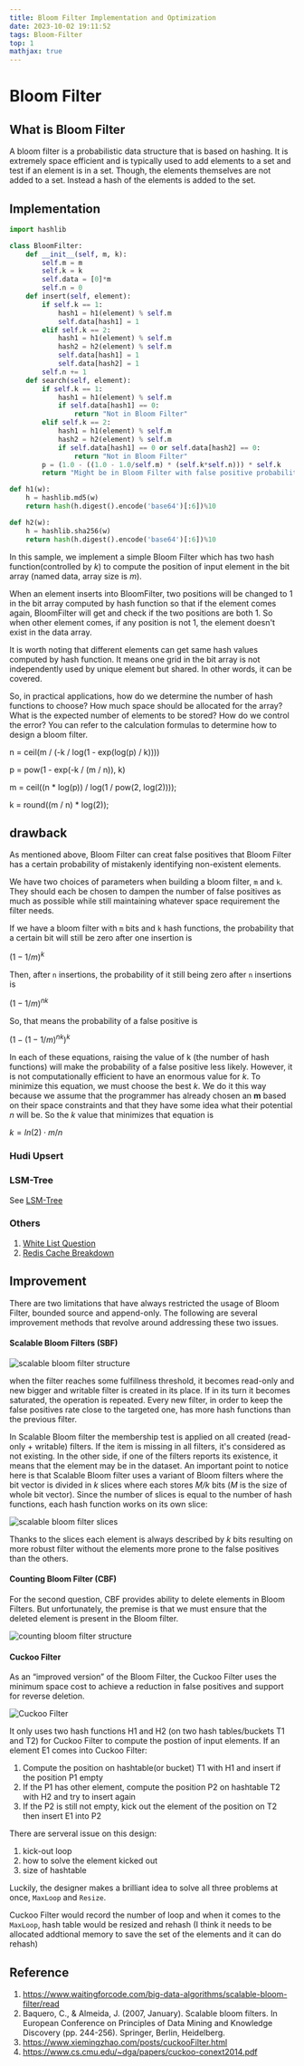 ```yaml
---
title: Bloom Filter Implementation and Optimization
date: 2023-10-02 19:11:52
tags: Bloom-Filter
top: 1
mathjax: true
---
```

# Bloom Filter

## What is Bloom Filter

A bloom filter is a probabilistic data structure that is based on hashing. It is extremely space efficient and is typically used to add elements to a set and test if an element is in a set. Though, the elements themselves are not added to a set. Instead a hash of the elements is added to the set.

## Implementation

```python
import hashlib

class BloomFilter:
    def __init__(self, m, k):
        self.m = m
        self.k = k
        self.data = [0]*m
        self.n = 0
    def insert(self, element):
        if self.k == 1:
            hash1 = h1(element) % self.m
            self.data[hash1] = 1
        elif self.k == 2:
            hash1 = h1(element) % self.m
            hash2 = h2(element) % self.m
            self.data[hash1] = 1
            self.data[hash2] = 1
        self.n += 1
    def search(self, element):
        if self.k == 1:
            hash1 = h1(element) % self.m
            if self.data[hash1] == 0:
                return "Not in Bloom Filter"
        elif self.k == 2:
            hash1 = h1(element) % self.m
            hash2 = h2(element) % self.m
            if self.data[hash1] == 0 or self.data[hash2] == 0:
                return "Not in Bloom Filter"
        p = (1.0 - ((1.0 - 1.0/self.m) * (self.k*self.n))) * self.k
        return "Might be in Bloom Filter with false positive probability "+str(prob)

def h1(w):
    h = hashlib.md5(w)
    return hash(h.digest().encode('base64')[:6])%10

def h2(w):
    h = hashlib.sha256(w)
    return hash(h.digest().encode('base64')[:6])%10
```

In this sample, we implement a simple Bloom Filter which has two hash function(controlled by *k*) to compute the position of input element in the bit array (named data, array size is *m*).

When an element inserts into BloomFilter, two positions will be changed to 1 in the bit array computed by hash function so that if the element comes again, BloomFilter will get and check if the two positions are both 1. So when other element comes, if any position is not 1, the element doesn't exist in the data array.

It is worth noting that different elements can get same hash values computed by hash function. It means one grid in the bit array is not independently used by unique element but shared. In other words, it can be covered.

So, in practical applications, how do we determine the number of hash functions to choose? How much space should be allocated for the array? What is the expected number of elements to be stored? How do we control the error? You can refer to the calculation formulas to determine how to design a bloom filter.

n = ceil(m / (-k / log(1 - exp(log(p) / k))))

p = pow(1 - exp(-k / (m / n)), k)

m = ceil((n * log(p)) / log(1 / pow(2, log(2))));

k = round((m / n) * log(2));

## drawback

As mentioned above, Bloom Filter can creat false positives that Bloom Filter has a certain probability of mistakenly identifying non-existent elements.

We have two choices of parameters when building a bloom filter, `m` and `k`. They should each be chosen to dampen the number of false positives as much as possible while still maintaining whatever space requirement the filter needs.

If we have a bloom filter with `m` bits and `k` hash functions, the probability that a certain bit will still be zero after one insertion is

$(1-1/m)^k$

Then, after `n` insertions, the probability of it still being zero after `n` insertions is

$(1-1/m)^{nk}$

So, that means the probability of a false positive is

$(1-(1-1/m)^{nk})^k$

In each of these equations, raising the value of k (the number of hash functions) will make the probability of a false positive less likely. However, it is not computationally efficient to have an enormous value for *k*. To minimize this equation, we must choose the best *k*. We do it this way because we assume that the programmer has already chosen an **m** based on their space constraints and that they have some idea what their potential *n* will be. So the *k* value that minimizes that equation is

$k=ln(2)⋅m/n$

### Hudi Upsert

### LSM-Tree

See [LSM-Tree](https://adooobe.github.io/2023/10/02/lsm-tree/)

### Others

1. [White List Question](https://zhuanlan.zhihu.com/p/294069121)
2. [Redis Cache Breakdown](https://www.51cto.com/article/753025.html)

## Improvement

There are two limitations that have always restricted the usage of Bloom Filter, bounded source and append-only. The following are several improvement methods that revolve around addressing these two issues.

#### Scalable Bloom Filters (SBF)

![scalable bloom filter structure](./bloom/scalable_bloom_filter.png#pic_center)

when the filter reaches some fulfillness threshold, it becomes read-only and new bigger and writable filter is created in its place. If in its turn it becomes saturated, the operation is repeated. Every new filter, in order to keep the false positives rate close to the targeted one, has more hash functions than the previous filter.

In Scalable Bloom filter the membership test is applied on all created (read-only + writable) filters. If the item is missing in all filters, it's considered as not existing. In the other side, if one of the filters reports its existence, it means that the element may be in the dataset. An important point to notice here is that Scalable Bloom filter uses a variant of Bloom filters where the bit vector is divided in *k* slices where each stores *M/k* bits (*M* is the size of whole bit vector). Since the number of slices is equal to the number of hash functions, each hash function works on its own slice:

![scalable bloom filter slices](scalable_bloom_filter_slices.png#pic_center)

Thanks to the slices each element is always described by *k* bits resulting on more robust filter without the elements more prone to the false positives than the others.

#### Counting Bloom Filter (CBF)

For the second question, CBF provides ability to delete elements in Bloom Filters. But unfortunately, the premise is that we must ensure that the deleted element is present in the Bloom filter.

![counting bloom filter structure](counting_bloom_filter.png#pic_center)

#### Cuckoo Filter

As an “improved version” of the Bloom Filter, the Cuckoo Filter uses the minimum space cost to achieve a reduction in false positives and support for reverse deletion.

![Cuckoo Filter](cuckoo_filter.png#pic_center)

It only uses two hash functions H1 and H2 (on two hash tables/buckets T1 and T2) for Cuckoo Filter to compute the postion of input elements. If an element E1 comes into Cuckoo Filter:

1. Compute the position on hashtable(or bucket) T1 with H1 and insert if the position P1 empty
2. If the P1 has other element, compute the position P2 on hashtable T2 with H2 and try to insert again
3. If the P2 is still not empty, kick out the element of the position on T2 then insert E1 into P2

There are serveral issue on this design:

1. kick-out loop
2. how to solve the element kicked out
3. size of hashtable

Luckily, the designer makes a brilliant idea to solve all three problems at once, `MaxLoop` and `Resize`.

Cuckoo Filter would record the number of loop and when it comes to the `MaxLoop`, hash table would be resized and rehash (I think it needs to be allocated addtional memory to save the set of the elements and it can do rehash)

## Reference

1. https://www.waitingforcode.com/big-data-algorithms/scalable-bloom-filter/read
2. Baquero, C., & Almeida, J. (2007, January). Scalable bloom filters. In European Conference on Principles of Data Mining and Knowledge Discovery (pp. 244-256). Springer, Berlin, Heidelberg.
3. https://www.xiemingzhao.com/posts/cuckooFilter.html
4. https://www.cs.cmu.edu/~dga/papers/cuckoo-conext2014.pdf
